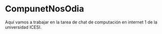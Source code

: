 # CompunetNosOdia
Aquí vamos a trabajar en la tarea de chat de computación en internet 1 de la universidad ICESI.
